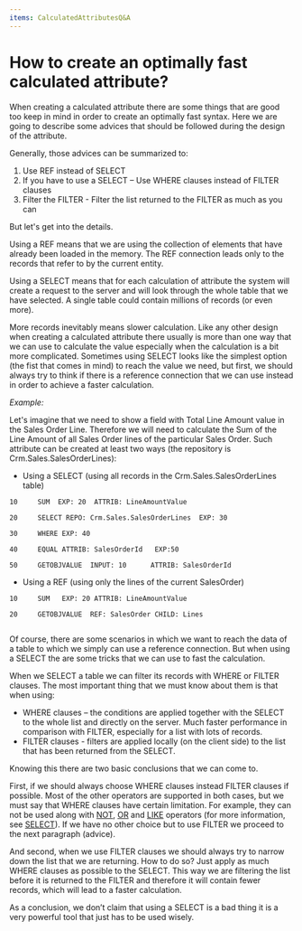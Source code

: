 ```yaml
---
items: CalculatedAttributesQ&A
---
```


# How to create an optimally fast calculated attribute?

When creating a calculated attribute there are some things that are good too keep in mind in order to create an optimally fast syntax. Here we are going to describe some advices that should be followed during the design of the attribute.

Generally, those advices can be summarized to:

1.  Use REF instead of SELECT
2.  If you have to use a SELECT – Use WHERE clauses instead of FILTER clauses
3.  Filter the FILTER - Filter the list returned to the FILTER as much as you can



But let's get into the details. 

Using a REF means that we are using the collection of elements that have  already been loaded in the memory. The REF connection leads only to the  records that refer to by the current entity.

Using a  SELECT means that for each calculation of attribute the system will  create a request to the server and will look through the whole table  that we have selected. A single table could contain millions of records  (or even more). 

More records inevitably means slower calculation. Like any other design when creating a calculated attribute there usually is more than one way that we can use to calculate the  value especially when the calculation is a bit more complicated.  Sometimes using SELECT looks like the simplest option (the fist that  comes in mind) to reach the value we need, but first, we should always  try to think if there is a reference connection that we can use instead  in order to achieve a faster calculation.



*Example:*

Let's imagine that we need to show a field with Total Line Amount value in  the Sales Order Line. Therefore we will need to calculate the Sum of the Line Amount of all Sales Order lines of the particular Sales Order.  Such attribute can be created at least two ways (the repository is  Crm.Sales.SalesOrderLines):

- Using a SELECT (using all records in the Crm.Sales.SalesOrderLines table)

```
10     SUM  EXP: 20  ATTRIB: LineAmountValue                            

20     SELECT REPO: Crm.Sales.SalesOrderLines  EXP: 30             

30     WHERE EXP: 40                                      

40     EQUAL ATTRIB: SalesOrderId   EXP:50                

50     GETOBJVALUE  INPUT: 10      ATTRIB: SalesOrderId          
```



- Using a REF (using only the lines of the current SalesOrder)

```
10     SUM   EXP: 20 ATTRIB: LineAmountValue                    

20     GETOBJVALUE  REF: SalesOrder CHILD: Lines           


```

Of course, there are some scenarios in which we want to reach the data of a table to which we simply can use a reference connection. But when using a SELECT the are some tricks that we can use to fast the calculation. 

When we SELECT a table we can filter its records with WHERE or FILTER clauses. The most important thing that we must know about them is that when using:

- WHERE clauses – the conditions are applied together with the SELECT to the  whole list and directly on the server. Much faster performance in  comparison with FILTER, especially for a list with lots of records.
-  FILTER clauses - filters are applied locally (on the client side) to the list that has been returned from the SELECT. 



Knowing this there are two basic conclusions that we can come to.

First, if we should always choose WHERE clauses instead FILTER clauses if  possible. Most of the other operators are supported in both cases, but  we must say that WHERE clauses have certain limitation. For example,  they can not be used along with [NOT](../operators/not.md), [OR](../operators/or.md) and [LIKE](../operators/like.md) operators (for more information, see [SELECT](../operators/select.md)). If we have no other choice but to use FILTER we proceed to the next paragraph (advice).

And second, when we use FILTER clauses we should always try to narrow down  the list that we are returning. How to do so? Just apply as much WHERE  clauses as possible to the SELECT. This way we are filtering the list  before it is returned to the FILTER and therefore it will contain fewer  records, which will lead to a faster calculation.



As a conclusion, we don’t claim that using a SELECT is a bad thing it is a very powerful tool that just has to be used wisely.